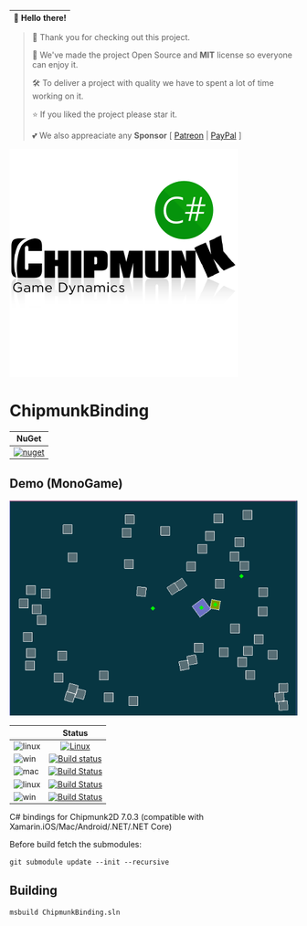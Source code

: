 👋 Hello there! | 
------------ | 
> 🔭 Thank you for checking out this project.
>
> 🍻 We've made the project Open Source and **MIT** license so everyone can enjoy it. 
>
> 🛠 To deliver a project with quality we have to spent a lot of time working on it.
> 
> ⭐️ If you liked the project please star it.
>
> 💕 We also appreaciate any **Sponsor**  [ [Patreon](https://www.patreon.com/codefoco) | [PayPal](paypal.me/viniciusjarina) ] 

[![Logo](https://raw.githubusercontent.com/codefoco/ChipmunkBinding/master/ChipmunkBinding.png)]()

ChipmunkBinding
===========


| NuGet |
| ------|
|[![nuget](https://badgen.net/nuget/v/ChipmunkBinding?icon=nuget)](https://www.nuget.org/packages/ChipmunkBinding)|

Demo (MonoGame)
--------------

![demogif](https://raw.githubusercontent.com/codefoco/ChipmunkBinding/master/demos.gif)

|  | Status | 
| :------ | :------: | 
|![linux](https://badgen.net/badge/icon/Ubuntu%20Linux%20x64?icon=travis&label&color=orange)   | [![Linux](https://travis-ci.org/codefoco/ChipmunkBinding.svg?branch=master)](https://travis-ci.org/codefoco/ChipmunkBinding) |
| ![win](https://badgen.net/badge/icon/Windows?icon=windows&label&color=blue) | [![Build status](https://ci.appveyor.com/api/projects/status/6audv5wislblhkve?svg=true)](https://ci.appveyor.com/project/viniciusjarina/chipmunkbinding)|
| ![mac](https://badgen.net/badge/icon/macOS,iOS,tvOS,watchOS?icon=apple&label&color=purple&list=1) | [![Build Status](https://dev.azure.com/codefoco/NuGets/_apis/build/status/ChipmunkBinding/ChipmunkBinding.Mac?branchName=master)](https://dev.azure.com/codefoco/NuGets/_build/latest?definitionId=15&branchName=master) |
|![linux](https://badgen.net/badge/icon/Ubuntu%20Linux%20x64?icon=terminal&label&color=orange)  | [![Build Status](https://dev.azure.com/codefoco/NuGets/_apis/build/status/ChipmunkBinding/ChipmunkBinding.Linux?branchName=master)](https://dev.azure.com/codefoco/NuGets/_build/latest?definitionId=16&branchName=master) |
|![win](https://badgen.net/badge/icon/Windows,.NET%20Core?icon=windows&label&list=1) | [![Build Status](https://dev.azure.com/codefoco/NuGets/_apis/build/status/ChipmunkBinding/ChipmunkBinding.Windows?branchName=master)](https://dev.azure.com/codefoco/NuGets/_build/latest?definitionId=17&branchName=master) |


C# bindings for Chipmunk2D 7.0.3 (compatible with Xamarin.iOS/Mac/Android/.NET/.NET Core) 

Before build fetch the submodules:

	git submodule update --init --recursive


Building
---------

	msbuild ChipmunkBinding.sln



